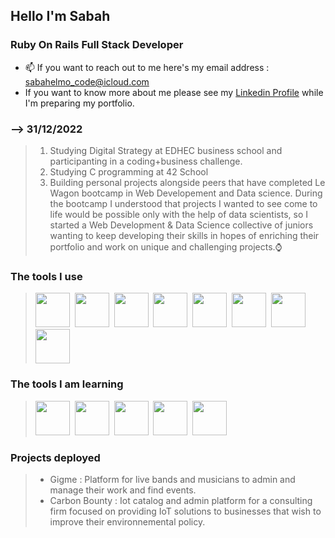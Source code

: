 ## Hello I'm Sabah
  ### Ruby On Rails Full Stack Developer

  * 📫 If you want to reach out to me here's my email address : sabahelmo_code@icloud.com
  * If you want to know more about me please see my [Linkedin Profile](https://www.linkedin.com/in/sabah-e-a61047238/ "Linkedin Profile") while I'm preparing my portfolio.

### --> 31/12/2022
> 1.  Studying Digital Strategy at EDHEC business school and participanting in a coding+business challenge.
> 2.  Studying C programming at 42 School
> 3.  Building personal projects alongside peers that have completed Le Wagon bootcamp in Web Developement and Data science. During the bootcamp I understood that projects I wanted to see come to life would be possible only with the help of data scientists, so I started a Web Development & Data Science collective of juniors wanting to keep developing their skills in hopes of enriching their portfolio and work on unique and challenging projects.⌚️

### The tools I use
> <img src="https://cdn.jsdelivr.net/gh/devicons/devicon/icons/sqlite/sqlite-original-wordmark.svg" width="55" height="55"/>&nbsp;
> <img src="https://cdn.jsdelivr.net/gh/devicons/devicon/icons/postgresql/postgresql-original-wordmark.svg" width="55" height="55"/>&nbsp;
> <img src="https://cdn.jsdelivr.net/gh/devicons/devicon/icons/mysql/mysql-original-wordmark.svg" width="55" height="55"/>&nbsp;
> <img src="https://cdn.jsdelivr.net/gh/devicons/devicon/icons/rails/rails-plain-wordmark.svg" width="55" height="55" />&nbsp;
> <img src="https://cdn.jsdelivr.net/gh/devicons/devicon/icons/html5/html5-original-wordmark.svg" width="55" height="55"/>&nbsp;
> <img src="https://cdn.jsdelivr.net/gh/devicons/devicon/icons/javascript/javascript-original.svg" width="55" height="55"/>&nbsp;
> <img src="https://cdn.jsdelivr.net/gh/devicons/devicon/icons/css3/css3-original-wordmark.svg" width="55" height="55"/>&nbsp;
> <img src="https://cdn.jsdelivr.net/gh/devicons/devicon/icons/bootstrap/bootstrap-plain-wordmark.svg" width="55" height="55"/>

### The tools I am learning
> <img src="https://cdn.jsdelivr.net/gh/devicons/devicon/icons/c/c-original.svg" width="55" height="55"/>&nbsp;
> <img src="https://cdn.jsdelivr.net/gh/devicons/devicon/icons/linux/linux-original.svg" width="55" height="55"/>&nbsp;
> <img src="https://cdn.jsdelivr.net/gh/devicons/devicon/icons/bash/bash-original.svg" width="55" height="55"/>&nbsp;
> <img src="https://cdn.jsdelivr.net/gh/devicons/devicon/icons/flutter/flutter-original.svg" width="55" height="55" />&nbsp;
> <img src="https://cdn.jsdelivr.net/gh/devicons/devicon/icons/react/react-original-wordmark.svg" width="55" height="55"/>

### Projects deployed
> * Gigme : Platform for live bands and musicians to admin and manage their work and find events.
> * Carbon Bounty : Iot catalog and admin platform for a consulting firm focused on providing IoT solutions to businesses that wish to improve their environnemental policy.

<!---
sabah00100100/sabah00100100 is a ✨ special ✨ repository because its `README.md` (this file) appears on your GitHub profile.
You can click the Preview link to take a look at your changes.
--->
<link rel="stylesheet" href="devicon.min.css">
